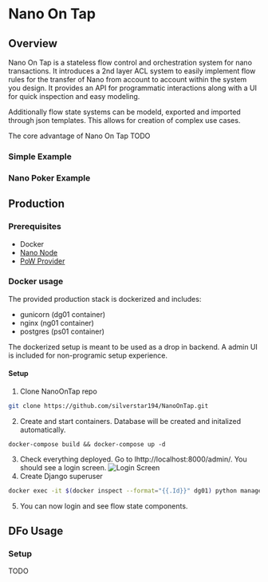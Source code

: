 # Nano On Tap
## Overview
Nano On Tap is a stateless flow control and orchestration system for nano transactions. It introduces a 2nd layer ACL system to easily implement flow rules for the transfer of Nano from account to account within the system you design. It provides an API for programmatic interactions along with a UI for quick inspection and easy modeling.

Additionally flow state systems can be modeld, exported and imported through json templates. This allows for creation of complex use cases.

The core advantage of Nano On Tap TODO

### Simple Example

### Nano Poker Example

## Production
### Prerequisites
* Docker
* [Nano Node](https://docs.nano.org/running-a-node/node-setup/)
* [PoW Provider](https://nanocenter.org/projects/dpow) 

### Docker usage
The provided production stack is dockerized and includes:
* gunicorn (dg01 container)
* nginx (ng01 container)
* postgres (ps01 container)

The dockerized setup is meant to be used as a drop in backend. A admin UI is included for non-programic setup experience.

#### Setup
1. Clone NanoOnTap repo
```sh
git clone https://github.com/silverstar194/NanoOnTap.git
```
2. Create and start containers. Database will be created and initalized automatically.
```sd
docker-compose build && docker-compose up -d
```
3. Check everything deployed. Go to lhttp://localhost:8000/admin/. You should see a login screen.
![Login Screen](https://i.imgur.com/OFRk9Dg.png)
4. Create Django superuser
```sh
docker exec -it $(docker inspect --format="{{.Id}}" dg01) python manage.py createsuperuser
```
5. You can now login and see flow state components.

## DFo Usage
### Setup
TODO
